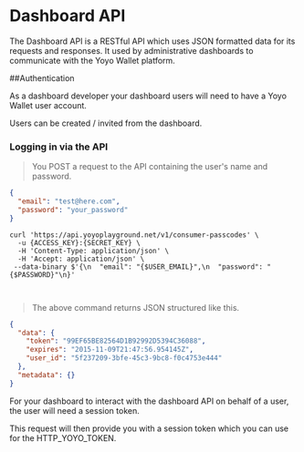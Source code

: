 # Dashboard API

The Dashboard API is a RESTful API which uses JSON formatted data for its requests and responses. It used by administrative dashboards to communicate with the Yoyo Wallet platform.

##Authentication

As a dashboard developer your dashboard users will need to have a Yoyo Wallet user account.  

Users can be created / invited from the dashboard.


### Logging in via the API

> You POST a request to the API containing the user's name and password.

```json
{
  "email": "test@here.com",
  "password": "your_password"
}
```

```shell
curl 'https://api.yoyoplayground.net/v1/consumer-passcodes' \
  -u {ACCESS_KEY}:{SECRET_KEY} \
  -H 'Content-Type: application/json' \
  -H 'Accept: application/json' \
 --data-binary $'{\n  "email": "{$USER_EMAIL}",\n  "password": "{$PASSWORD}"\n}' 
```

```swift
```

```java
```

> The above command returns JSON structured like this.

```json
{
  "data": {
    "token": "99EF65BE82564D1B92992D5394C36088",
    "expires": "2015-11-09T21:47:56.954145Z",
    "user_id": "5f237209-3bfe-45c3-9bc8-f0c4753e444"
  },
  "metadata": {}
}
```

For your dashboard to interact with the dashboard API on behalf of a user, the user will need a session token.

This request will then provide you with a session token which you can use for the HTTP_YOYO_TOKEN.

